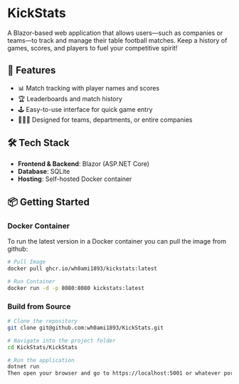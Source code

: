 # KickStats

A Blazor-based web application that allows users—such as companies or teams—to track and manage their table football matches. Keep a history of games, scores, and players to fuel your competitive spirit!

## 🚀 Features

- 📊 Match tracking with player names and scores  
- 🏆 Leaderboards and match history  
- 🕹️ Easy-to-use interface for quick game entry  
- 🧑‍🤝‍🧑 Designed for teams, departments, or entire companies  

## 🛠️ Tech Stack

- **Frontend & Backend**: Blazor (ASP.NET Core)  
- **Database**: SQLite
- **Hosting**: Self-hosted Docker container

## 📦 Getting Started
### Docker Container
To run the latest version in a Docker container you can pull the image from github:
```bash
# Pull Image
docker pull ghcr.io/wh0ami1893/kickstats:latest

# Run Container
docker run -d -p 8080:8080 kickstats:latest
```
### Build from Source

```bash
# Clone the repository
git clone git@github.com:wh0ami1893/KickStats.git

# Navigate into the project folder
cd KickStats/KickStats

# Run the application
dotnet run
Then open your browser and go to https://localhost:5001 or whatever port is configured.
```

